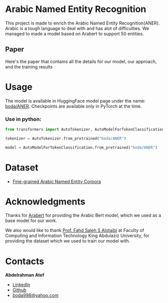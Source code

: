 # Arabic Named Entity Recognition
This project is made to enrich the Arabic Named Entity Recognition(ANER). Arabic is a tough language to deal with and has alot of difficulties.
We managed to made a model based on Arabert to support 50 entities.


## Paper
Here's the paper that contains all the details for our model, our approach, and the training results 




# Usage 
 The model is available in HuggingFace model page under the  name:  [boda/ANER](https://huggingface.co/boda/ANER). Checkpoints are available only in PyTorch at the time.

### Use in python:
```python
from transformers import AutoTokenizer, AutoModelForTokenClassification

tokenizer = AutoTokenizer.from_pretrained("boda/ANER")

model = AutoModelForTokenClassification.from_pretrained("boda/ANER")
```




# Dataset
- [Fine-grained Arabic Named Entity Corpora](https://fsalotaibi.kau.edu.sa/Pages-Arabic-NE-Corpora.aspx)


# Acknowledgments
Thanks for [Arabert](https://github.com/aub-mind/arabert) for providing the Arabic Bert model, which we used as a base model for our work.

We also would like to thank [Prof. Fahd Saleh S Alotaibi](https://fsalotaibi.kau.edu.sa/Pages-Arabic-NE-Corpora.aspx) at Faculty of Computing and Information Technology King Abdulaziz University, for providing the dataset which we used to train our model with.

# Contacts

**Abdelrahman Atef** 
  - [LinkedIn](linkedin.com/in/boda-sadalla)
  - [Github](https://github.com/BodaSadalla98)
  -  <boda998@yahoo.com>
